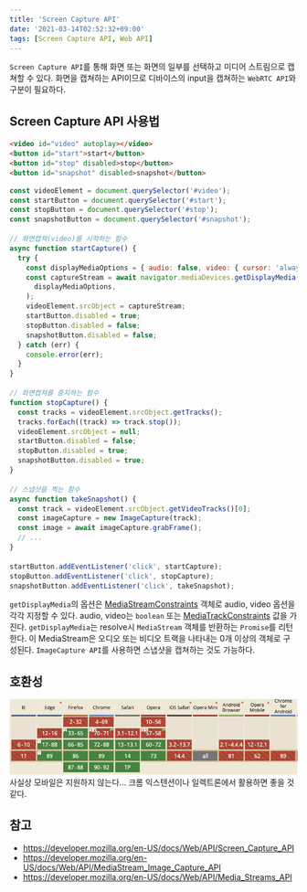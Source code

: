 ```yaml
---
title: 'Screen Capture API'
date: '2021-03-14T02:52:32+09:00'
tags: [Screen Capture API, Web API]
---
```


`Screen Capture API`를 통해 화면 또는 화면의 일부를 선택하고 미디어 스트림으로 캡쳐할 수 있다. 화면을 캡쳐하는 API이므로 디바이스의 input을 캡쳐하는 `WebRTC API`와 구분이 필요하다.

## Screen Capture API 사용법

```html
<video id="video" autoplay></video>
<button id="start">start</button>
<button id="stop" disabled>stop</button>
<button id="snapshot" disabled>snapshot</button>
```

```js
const videoElement = document.querySelector('#video');
const startButton = document.querySelector('#start');
const stopButton = document.querySelector('#stop');
const snapshotButton = document.querySelector('#snapshot');

// 화면캡쳐(video)를 시작하는 함수
async function startCapture() {
  try {
    const displayMediaOptions = { audio: false, video: { cursor: 'always' } };
    const captureStream = await navigator.mediaDevices.getDisplayMedia(
      displayMediaOptions,
    );
    videoElement.srcObject = captureStream;
    startButton.disabled = true;
    stopButton.disabled = false;
    snapshotButton.disabled = false;
  } catch (err) {
    console.error(err);
  }
}

// 화면캡쳐를 중지하는 함수
function stopCapture() {
  const tracks = videoElement.srcObject.getTracks();
  tracks.forEach((track) => track.stop());
  videoElement.srcObject = null;
  startButton.disabled = false;
  stopButton.disabled = true;
  snapshotButton.disabled = true;
}

// 스냅샷을 찍는 함수
async function takeSnapshot() {
  const track = videoElement.srcObject.getVideoTracks()[0];
  const imageCapture = new ImageCapture(track);
  const image = await imageCapture.grabFrame();
  // ...
}

startButton.addEventListener('click', startCapture);
stopButton.addEventListener('click', stopCapture);
snapshotButton.addEventListener('click', takeSnapshot);
```

`getDisplayMedia`의 옵션은 [MediaStreamConstraints](https://developer.mozilla.org/en-US/docs/Web/API/MediaStreamConstraints) 객체로 audio, video 옵션을 각각 지정할 수 있다. audio, video는 `boolean` 또는 [MediaTrackConstraints](https://developer.mozilla.org/en-US/docs/Web/API/MediaTrackConstraints) 값을 가진다.
`getDisplayMedia`는 resolve시 `MediaStream` 객체를 반환하는 `Promise`를 리턴한다. 이 MediaStream은 오디오 또는 비디오 트랙을 나타내는 0개 이상의 객체로 구성된다.
`ImageCapture API`를 사용하면 스냅샷을 캡쳐하는 것도 가능하다.

## 호환성

![](../../assets/image-15.png)
사실상 모바일은 지원하지 않는다...
크롬 익스텐션이나 일렉트론에서 활용하면 좋을 것 같다.

## 참고

- https://developer.mozilla.org/en-US/docs/Web/API/Screen_Capture_API
- https://developer.mozilla.org/en-US/docs/Web/API/MediaStream_Image_Capture_API
- https://developer.mozilla.org/en-US/docs/Web/API/Media_Streams_API
